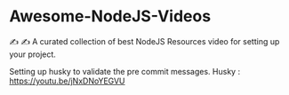 # Awesome-NodeJS-Videos
✍️ ✍️ A curated collection of best NodeJS Resources video for setting up your project.


Setting up husky to validate the pre commit messages.
Husky : https://youtu.be/jNxDNoYEGVU
